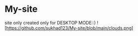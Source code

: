 # My-site
site only created only for DESKTOP MODE::)
![https://github.com/sukhad123/My-site/blob/main/clouds.png]
